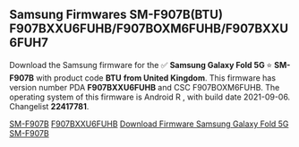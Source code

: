 <h2>Samsung Firmwares SM-F907B(BTU) F907BXXU6FUHB/F907BOXM6FUHB/F907BXXU6FUH7</h2>
Download the Samsung firmware for the ✅ <strong>Samsung Galaxy Fold 5G </strong> ⭐ <strong>SM-F907B</strong> with product code <strong>BTU</strong> <strong> from United Kingdom</strong>. This firmware has version number PDA <strong>F907BXXU6FUHB</strong> and CSC F907BOXM6FUHB. The operating system of this firmware is Android R , with build date 2021-09-06. Changelist <strong>22417781</strong>.


[SM-F907B](https://samfirm.shop/samsung/model/SM-F907B)
[F907BXXU6FUHB](https://samfirm.shop/samsung/pda/F907BXXU6FUHB)
[Download Firmware Samsung Galaxy Fold 5G SM-F907B](https://samfirm.shop/samsung/firmware/452853)

